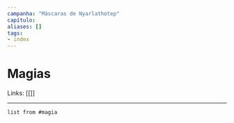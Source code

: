 ```yaml
---
campanha: "Máscaras de Nyarlathotep"
capítulo: 
aliases: []
tags: 
- index
---
```


# Magias

Links: [[]]

---

``` dataview
list from #magia 
```